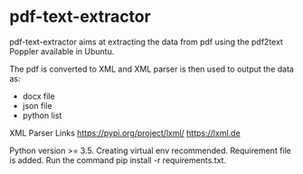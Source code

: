 # pdf-text-extractor
pdf-text-extractor aims at extracting the data from pdf using the pdf2text Poppler available in Ubuntu. 

The pdf is converted to XML and XML parser is then used to output the data as:
 - docx file
 - json file
 - python list

XML Parser Links
https://pypi.org/project/lxml/
https://lxml.de

Python version >= 3.5. Creating virtual env recommended.
Requirement file is added. Run the command pip install -r requirements.txt.
